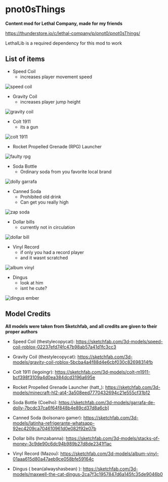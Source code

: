 # pnot0sThings
**Content mod for Lethal Company, made for my friends**

https://thunderstore.io/c/lethal-company/p/pnot0/pnot0sThings/


LethalLib is a required dependency for this mod to work

## List of items

* Speed Coil
  * increases player movement speed
  
![speed coil](https://github.com/user-attachments/assets/3aae0f96-226b-4165-a405-21a8f0c9ddd8)

* Gravity Coil
  * increases player jump height

![gravity coil](https://github.com/user-attachments/assets/eb2f36e0-78a5-4ca6-b7cd-f84ecbae776e)

* Colt 1911
  * its a gun

![colt 1911](https://github.com/user-attachments/assets/9e74f8c3-bc31-47da-ab4b-1a82988280cb)

* Rocket Propelled Grenade (RPG) Launcher

![faulty rpg](https://github.com/user-attachments/assets/42040f90-e54a-40bc-988a-d8f3c6b33168)

* Soda Bottle
  * Ordinary soda from you favorite local brand

![dolly garrafa](https://github.com/user-attachments/assets/757ec476-e085-4827-a3fe-6b05c6c63b75)

* Canned Soda
  * Prohibited old drink
  * Can get you really high

![zap soda](https://github.com/user-attachments/assets/4d7b233e-6d23-44e3-b33d-1624965ca061)

* Dollar bills
  * currently not in circulation

![dollar bill](https://github.com/user-attachments/assets/ff4c0a47-7f5d-4dc8-af1b-3fa380201e75)

* Vinyl Record
  * if only you had a record player
  * and it wasnt scratched

![album vinyl](https://github.com/user-attachments/assets/22e99d68-18e1-4822-b9e7-c243731c210a)

* Dingus
  * look at him
  * isnt he cute?

![dingus ember](https://github.com/user-attachments/assets/3b18dabe-6c75-4118-8112-b5be06af0fda)


## Model Credits
**All models were taken from Sketchfab, and all credits are given to their proper authors**

* Speed Coil (thestylecopycat): https://sketchfab.com/3d-models/speed-coil-roblox-02237efd74fc47b98ab57a41d1fc3cc3

* Gravity Coil (thestylecopycat): https://sketchfab.com/3d-models/gravity-coil-roblox-5bcba4a4f88d4e6cbf030c82698314fb

* Colt 1911 (legoingr): https://sketchfab.com/3d-models/colt-m1911-bcf398f3109a4d0ea384dcd3196a695e

* Rocket Propelled Grenade Launcher (hatt_): https://sketchfab.com/3d-models/minecraft-hl2-at4-3a508eed7770432694c21e555cf31b12

* Soda Bottle (Coelho): https://sketchfab.com/3d-models/garrafa-de-dolly-7bcdc37ca6f64f848b4e89cd37d8a6cb]

* Canned Soda (bolsonaro gamer): https://sketchfab.com/3d-models/latinha-refrigerante-whatsapp-92ec4209ca704610961d0e082f92e07b

* Dollar bills (hmzabanna): https://sketchfab.com/3d-models/stacks-of-money-3c9de90c6dc94b989b27d8de2341f1ac

* Vinyl Record (Mazou): https://sketchfab.com/3d-models/album-vinyl-01aaa615d80a47aeb9ce058bfe59164c

* Dingus ( bean(alwayshasbean) ): https://sketchfab.com/3d-models/maxwell-the-cat-dingus-2ca7f3c1957847d6a145fc35de9046b0




